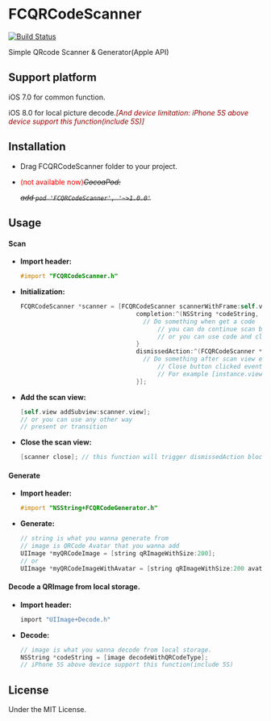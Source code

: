 # FCQRCodeScanner

[![Build Status](https://travis-ci.org/wolfcon/FCQRCodeScanner.svg)](https://travis-ci.org/wolfcon/FCQRCodeScanner)

Simple QRcode Scanner & Generator(Apple API) 

## Support platform

iOS 7.0 for common function.

iOS 8.0 for local picture decode.<font color=#990000>*[And device limitation: iPhone 5S above device support this function(include 5S)]*</font>

## Installation

- Drag FCQRCodeScanner folder to your project.
  
- <font color=#FF0000>(not available now)</font>*~~CocoaPod:~~* 
  
  *~~add `pod 'FCQRCodeScanner', '~>1.0.0'`~~*

## Usage

#### Scan


- **Import header:**
 
  ``` objective-c
  #import "FCQRCodeScanner.h"
  ```
  

- **Initialization:**

  ``` objective-c
  FCQRCodeScanner *scanner = [FCQRCodeScanner scannerWithFrame:self.view.frame
                                  completion:^(NSString *codeString, FCQRCodeScanner *instance) {
  									// Do something when get a code
                                    	// you can do continue scan by [instance startReading];
                                    	// or you can use code and close scan view by [scanner close];
                                  }
                                  dismissedAction:^(FCQRCodeScanner *instance) {
                                  	// Do something after scan view exit
                                    	// Close button clicked event will trigger this block
                                    	// For example [instance.view removeFromSuperview];
                                  }];
  ```
  
- **Add the scan view:**
  
  ``` objective-c
  [self.view addSubview:scanner.view];
  // or you can use any other way
  // present or transition
  ```
  
- **Close the scan view:**
  
  ``` objective-c
  [scanner close]; // this function will trigger dismissedAction block.
  ```



#### Generate



- **Import header:**
  
  ``` objective-c
  #import "NSString+FCQRCodeGenerator.h"
  ```
  
- **Generate:**

   ``` objective-c
  // string is what you wanna generate from
  // image is QRCode Avatar that you wanna add
  UIImage *myQRCodeImage = [string qRImageWithSize:200]; 
  // or
  UIImage *myQRCodeImageWithAvatar = [string qRImageWithSize:200 avatar:image];
  ```



#### Decode a QRImage from local storage.


- **Import header:**
  
  ``` objective-c
  import "UIImage+Decode.h"
  ```
  
- **Decode:**
  ```objective-c
  // image is what you wanna decode from local storage.
  NSString *codeString = [image decodeWithQRCodeType];
  // iPhone 5S above device support this function(include 5S)
  ```
  



## License

Under the MIT License.